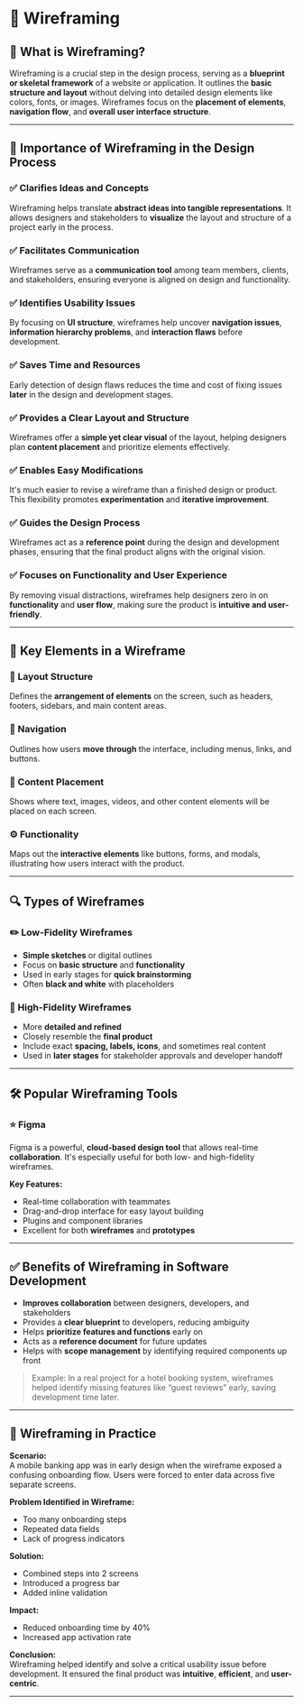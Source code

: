 # 🧩 Wireframing

## 📌 What is Wireframing?

Wireframing is a crucial step in the design process, serving as a **blueprint or skeletal framework** of a website or application. It outlines the **basic structure and layout** without delving into detailed design elements like colors, fonts, or images. Wireframes focus on the **placement of elements**, **navigation flow**, and **overall user interface structure**.

---

## 🚀 Importance of Wireframing in the Design Process

### ✅ Clarifies Ideas and Concepts
Wireframing helps translate **abstract ideas into tangible representations**. It allows designers and stakeholders to **visualize** the layout and structure of a project early in the process.

### ✅ Facilitates Communication
Wireframes serve as a **communication tool** among team members, clients, and stakeholders, ensuring everyone is aligned on design and functionality.

### ✅ Identifies Usability Issues
By focusing on **UI structure**, wireframes help uncover **navigation issues**, **information hierarchy problems**, and **interaction flaws** before development.

### ✅ Saves Time and Resources
Early detection of design flaws reduces the time and cost of fixing issues **later** in the design and development stages.

### ✅ Provides a Clear Layout and Structure
Wireframes offer a **simple yet clear visual** of the layout, helping designers plan **content placement** and prioritize elements effectively.

### ✅ Enables Easy Modifications
It's much easier to revise a wireframe than a finished design or product. This flexibility promotes **experimentation** and **iterative improvement**.

### ✅ Guides the Design Process
Wireframes act as a **reference point** during the design and development phases, ensuring that the final product aligns with the original vision.

### ✅ Focuses on Functionality and User Experience
By removing visual distractions, wireframes help designers zero in on **functionality** and **user flow**, making sure the product is **intuitive and user-friendly**.

---
## 🧱 Key Elements in a Wireframe

### 🔲 Layout Structure
Defines the **arrangement of elements** on the screen, such as headers, footers, sidebars, and main content areas.

### 🧭 Navigation
Outlines how users **move through** the interface, including menus, links, and buttons.

### 🧾 Content Placement
Shows where text, images, videos, and other content elements will be placed on each screen.

### ⚙️ Functionality
Maps out the **interactive elements** like buttons, forms, and modals, illustrating how users interact with the product.

---
## 🔍 Types of Wireframes

### ✏️ Low-Fidelity Wireframes
- **Simple sketches** or digital outlines
- Focus on **basic structure** and **functionality**
- Used in early stages for **quick brainstorming**
- Often **black and white** with placeholders

### 🎯 High-Fidelity Wireframes
- More **detailed and refined**
- Closely resemble the **final product**
- Include exact **spacing, labels, icons**, and sometimes real content
- Used in **later stages** for stakeholder approvals and developer handoff

---
## 🛠️ Popular Wireframing Tools

### ⭐ Figma
Figma is a powerful, **cloud-based design tool** that allows real-time **collaboration**. It's especially useful for both low- and high-fidelity wireframes.

**Key Features:**
- Real-time collaboration with teammates
- Drag-and-drop interface for easy layout building
- Plugins and component libraries
- Excellent for both **wireframes** and **prototypes**

---
## ✅ Benefits of Wireframing in Software Development

- **Improves collaboration** between designers, developers, and stakeholders
- Provides a **clear blueprint** to developers, reducing ambiguity
- Helps **prioritize features and functions** early on
- Acts as a **reference document** for future updates
- Helps with **scope management** by identifying required components up front

> Example: In a real project for a hotel booking system, wireframes helped identify missing features like “guest reviews” early, saving development time later.

---
## 🧪 Wireframing in Practice

**Scenario:**  
A mobile banking app was in early design when the wireframe exposed a confusing onboarding flow. Users were forced to enter data across five separate screens.

**Problem Identified in Wireframe:**
- Too many onboarding steps
- Repeated data fields
- Lack of progress indicators

**Solution:**
- Combined steps into 2 screens
- Introduced a progress bar
- Added inline validation

**Impact:**  
- Reduced onboarding time by 40%  
- Increased app activation rate

**Conclusion:**  
Wireframing helped identify and solve a critical usability issue before development. It ensured the final product was **intuitive**, **efficient**, and **user-centric**.

---


